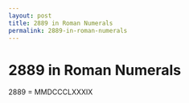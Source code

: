 ```yaml
---
layout: post
title: 2889 in Roman Numerals
permalink: 2889-in-roman-numerals
---
```


# 2889 in Roman Numerals

2889 = MMDCCCLXXXIX
